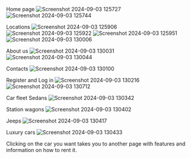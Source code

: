 Home page
![Screenshot 2024-09-03 125727](https://github.com/user-attachments/assets/90569e8f-1cf9-44ea-891d-c7c23e3d276f)
![Screenshot 2024-09-03 125744](https://github.com/user-attachments/assets/c2d6a27d-633c-4dc1-856d-34be9580edb6)

Locations
![Screenshot 2024-09-03 125906](https://github.com/user-attachments/assets/1044831c-2372-4208-a852-f995b8ffe01e)
![Screenshot 2024-09-03 125922](https://github.com/user-attachments/assets/80e0d070-59fe-4f8e-a49b-c5677ea52687)
![Screenshot 2024-09-03 125951](https://github.com/user-attachments/assets/e5e13d91-98a4-4735-aa63-5553fc9b9376)
![Screenshot 2024-09-03 130006](https://github.com/user-attachments/assets/5c23a855-fa40-473a-97ed-7e095ccce4e5)

About us
![Screenshot 2024-09-03 130031](https://github.com/user-attachments/assets/e959ff25-5bd2-4c19-b8e7-e5521b048180)
![Screenshot 2024-09-03 130044](https://github.com/user-attachments/assets/aebe0646-261e-4c0b-b814-fe2ff8ed3447)

Contacts
![Screenshot 2024-09-03 130100](https://github.com/user-attachments/assets/99c61fd5-f175-4ab4-b560-392902ca73f5)

Register and Log in
![Screenshot 2024-09-03 130216](https://github.com/user-attachments/assets/0168a663-bcb9-44fa-8408-048e57102188)
![Screenshot 2024-09-03 130712](https://github.com/user-attachments/assets/b5fe8d0c-1f58-4769-9042-dc535c47d652)

Car fleet
Sedans
![Screenshot 2024-09-03 130342](https://github.com/user-attachments/assets/cb7e4836-bfb6-404e-a091-86226e60a360)

Station wagons
![Screenshot 2024-09-03 130402](https://github.com/user-attachments/assets/08c478bd-027e-4509-bfa4-055235ad671b)

Jeeps
![Screenshot 2024-09-03 130417](https://github.com/user-attachments/assets/23282522-c2f4-4883-bb3a-74676ac1e8c5)

Luxury cars
![Screenshot 2024-09-03 130433](https://github.com/user-attachments/assets/56109a0a-d373-40a4-85b5-1176cdcf7b7b)

Clicking on the car you want takes you to another page with features and information on how to rent it.
